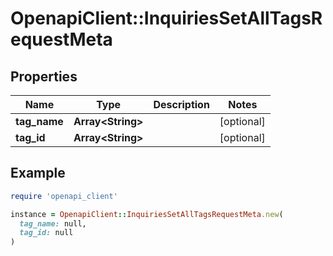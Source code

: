 # OpenapiClient::InquiriesSetAllTagsRequestMeta

## Properties

| Name | Type | Description | Notes |
| ---- | ---- | ----------- | ----- |
| **tag_name** | **Array&lt;String&gt;** |  | [optional] |
| **tag_id** | **Array&lt;String&gt;** |  | [optional] |

## Example

```ruby
require 'openapi_client'

instance = OpenapiClient::InquiriesSetAllTagsRequestMeta.new(
  tag_name: null,
  tag_id: null
)
```

